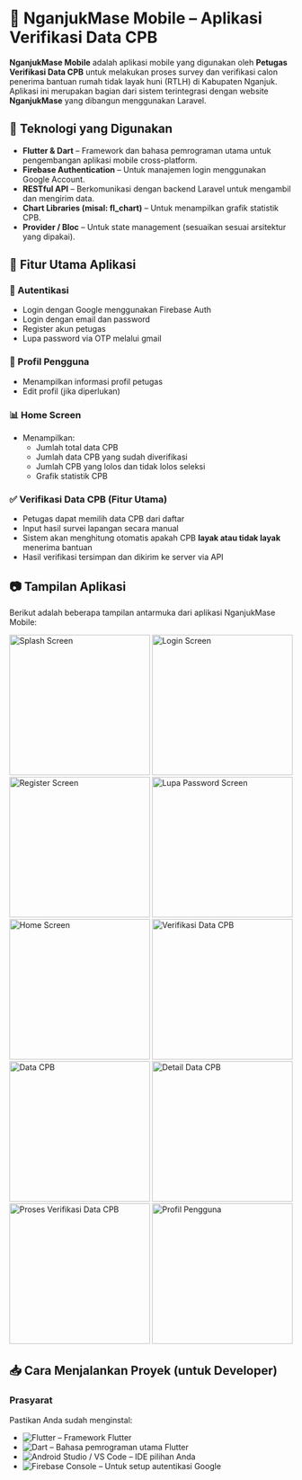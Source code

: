 # 📱 NganjukMase Mobile – Aplikasi Verifikasi Data CPB

**NganjukMase Mobile** adalah aplikasi mobile yang digunakan oleh **Petugas Verifikasi Data CPB** untuk melakukan proses survey dan verifikasi calon penerima bantuan rumah tidak layak huni (RTLH) di Kabupaten Nganjuk. Aplikasi ini merupakan bagian dari sistem terintegrasi dengan website **NganjukMase** yang dibangun menggunakan Laravel.

## 🧩 Teknologi yang Digunakan

- **Flutter & Dart** – Framework dan bahasa pemrograman utama untuk pengembangan aplikasi mobile cross-platform.
- **Firebase Authentication** – Untuk manajemen login menggunakan Google Account.
- **RESTful API** – Berkomunikasi dengan backend Laravel untuk mengambil dan mengirim data.
- **Chart Libraries (misal: fl_chart)** – Untuk menampilkan grafik statistik CPB.
- **Provider / Bloc** – Untuk state management (sesuaikan sesuai arsitektur yang dipakai).

## 🎯 Fitur Utama Aplikasi

### 🔐 Autentikasi

- Login dengan Google menggunakan Firebase Auth
- Login dengan email dan password
- Register akun petugas
- Lupa password via OTP melalui gmail

### 👤 Profil Pengguna

- Menampilkan informasi profil petugas
- Edit profil (jika diperlukan)

### 📊 Home Screen

- Menampilkan:
  - Jumlah total data CPB
  - Jumlah data CPB yang sudah diverifikasi
  - Jumlah CPB yang lolos dan tidak lolos seleksi
  - Grafik statistik CPB

### ✅ Verifikasi Data CPB (Fitur Utama)

- Petugas dapat memilih data CPB dari daftar
- Input hasil survei lapangan secara manual
- Sistem akan menghitung otomatis apakah CPB **layak atau tidak layak** menerima bantuan
- Hasil verifikasi tersimpan dan dikirim ke server via API

## 📷 Tampilan Aplikasi

Berikut adalah beberapa tampilan antarmuka dari aplikasi NganjukMase Mobile:

<img src="screenshoot/satu.jpg" width="250" alt="Splash Screen" />
<img src="screenshoot/login.jpg" width="250" alt="Login Screen" />
<img src="screenshoot/daftar.jpg" width="250" alt="Register Screen" />
<img src="screenshoot/lupapas.jpg" width="250" alt="Lupa Password Screen" />
<img src="screenshoot/home.jpg" width="250" alt="Home Screen" />
<img src="screenshoot/verifikasihalaman.jpg" width="250" alt="Verifikasi Data CPB" />
<img src="screenshoot/daftarhalaman.jpg" width="250" alt="Data CPB" />
<img src="screenshoot/detailcpb.jpg" width="250" alt="Detail Data CPB" />
<img src="screenshoot/verif.jpg" width="250" alt="Proses Verifikasi Data CPB" />
<img src="screenshoot/profil.jpg" width="250" alt="Profil Pengguna" />

## 📥 Cara Menjalankan Proyek (untuk Developer)

### Prasyarat

Pastikan Anda sudah menginstal:

- ![Flutter](https://img.shields.io/badge/Flutter-02569B?style=for-the-badge&logo=flutter&logoColor=white) – Framework Flutter
- ![Dart](https://img.shields.io/badge/Dart-017592?style=for-the-badge&logo=dart&logoColor=white) – Bahasa pemrograman utama Flutter
- ![Android Studio / VS Code](https://img.shields.io/badge/Editor-Android%20Studio%20%2F%20VS%20Code-blue?style=for-the-badge) – IDE pilihan Anda
- ![Firebase Console](https://img.shields.io/badge/Firebase-FFCA28?style=for-the-badge&logo=firebase&logoColor=black) – Untuk setup autentikasi Google
